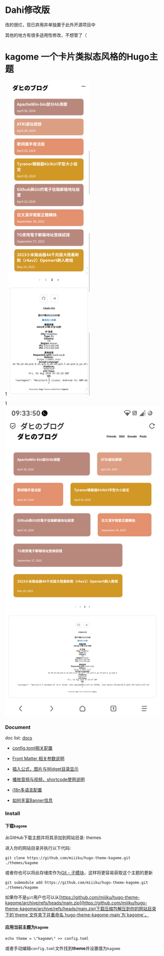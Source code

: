 # Dahi修改版

改的很烂，现已弃用并单独置于此外开源项目中

其他的地方有很多适用性修改，不想管了（


# kagome 一个卡片类拟态风格的Hugo主题
1
![](images/ScreenshotM.png)

1
![](images/ScreenshotPC.png)

### Document

doc list: [docs](https://kikyo.cc/posts/)

- [config.toml相关配置](https://kikyo.cc/posts/202106091132/)

- [Front Matter 相关参数说明](https://kikyo.cc/posts/202106180929/)

- [插入公式，图片与Widget目录显示](https://kikyo.cc/posts/202105251659/)

- [播放音频与视频，shortcode使用说明](https://kikyo.cc/posts/202105261132/)

- [i18n多语言配置](https://kikyo.cc/posts/202106221751/)

- [如何丰富Banner信息](https://kikyo.cc/posts/202106230952/)

### Install

#### 下载`kagome`

从GitHub下载主题并将其添加到网站目录: themes

进入你的网站目录并执行以下代码:

```
git clone https://github.com/miiiku/hugo-theme-kagome.git ./themes/kagome
```

或者你也可以将此存储库作为[Git - 子模块](https://git-scm.com/book/de/v2/Git-Tools-Submodule)，这样将更容易获取这个主题的更新

```
git submodule add https://github.com/miiiku/hugo-theme-kagome.git ./themes/kagome
```

如果你不是`git`用户也可以从[https://github.com/miiiku/hugo-theme-kagome/archive/refs/heads/main.zip](https://github.com/miiiku/hugo-theme-kagome/archive/refs/heads/main.zip)下载压缩包解压到你的网站目录下的`theme`文件夹下并重命名`hugo-theme-kagome-main`为`kagome`。

#### 应用当前主题为`kagome`

```base
echo theme = \"kagome\" >> config.toml
```

或者手动编辑`config.toml`文件找到**theme**并设置值为`kagome`
